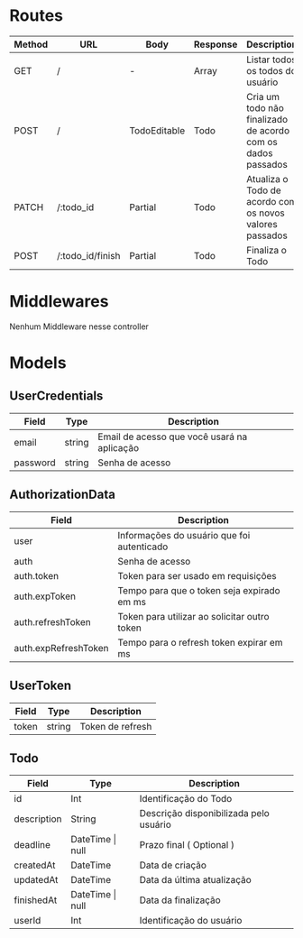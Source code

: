 
# Routes

| Method | URL              | Body                  | Response    | Description                                                 |
| ------ | ---------------- | --------------------- | ----------- | ----------------------------------------------------------- |
| GET    | /                | -                     | Array<Todo> | Listar todos os todos do usuário                            |
| POST   | /                | TodoEditable          | Todo        | Cria um todo não finalizado de acordo com os dados passados |
| PATCH  | /:todo_id        | Partial<TodoEditable> | Todo        | Atualiza o Todo de acordo com os novos valores passados     |
| POST   | /:todo_id/finish | Partial<TodoEditable> | Todo        | Finaliza o Todo                                             |

# Middlewares

Nenhum Middleware nesse controller

# Models

## UserCredentials

| Field    | Type   | Description                                 |
| -------- | ------ | ------------------------------------------- |
| email    | string | Email de acesso que você usará na aplicação |
| password | string | Senha de acesso                             |

## AuthorizationData

| Field                | Description                                  |
| -------------------- | -------------------------------------------- |
| user                 | Informações do usuário que foi autenticado   |
| auth                 | Senha de acesso                              |
| auth.token           | Token para ser usado em requisições          |
| auth.expToken        | Tempo para que o token seja expirado em ms   |
| auth.refreshToken    | Token para utilizar ao solicitar outro token |
| auth.expRefreshToken | Tempo para o refresh token expirar em ms     |

## UserToken

| Field | Type   | Description      |
| ----- | ------ | ---------------- |
| token | string | Token de refresh |

## Todo

| Field       | Type             | Description                            |
| ----------- | ---------------- | -------------------------------------- |
| id          | Int              | Identificação do Todo                  |
| description | String           | Descrição disponibilizada pelo usuário |
| deadline    | DateTime \| null | Prazo final ( Optional )               |
| createdAt   | DateTime         | Data de criação                        |
| updatedAt   | DateTime         | Data da última atualização             |
| finishedAt  | DateTime \| null | Data da finalização                    |
| userId      | Int              | Identificação do usuário               |
